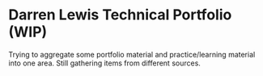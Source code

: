 # Darren Lewis Technical Portfolio (WIP)
Trying to aggregate some portfolio material and practice/learning material into one area.  Still gathering items from different sources.
